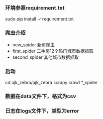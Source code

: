 
### 环境参照requirement.txt

sudo pip install -r requirement.txt


### 爬虫介绍

- new_spider
新房爬虫
- first_spider
二手房12个热门城市数据抓取
- second_spider
其他城市数据抓取

### 启动
cd ajk_zebra/ajk_zebra
scrapy crawl *_spider

### 数据在data文件下，格式为csv
### 日志在logs文件下，类型为error


